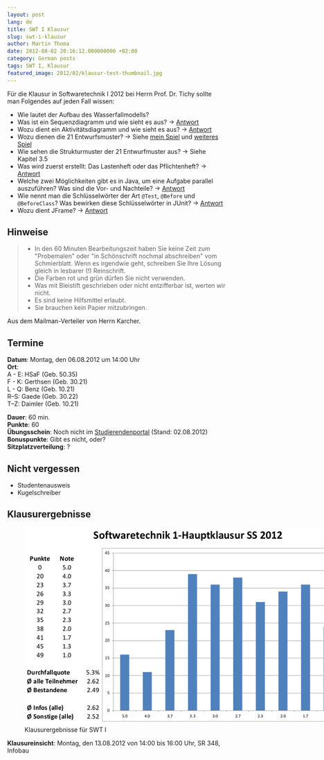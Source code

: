 ```yaml
---
layout: post
lang: de
title: SWT I Klausur
slug: swt-i-klausur
author: Martin Thoma
date: 2012-08-02 20:16:12.000000000 +02:00
category: German posts
tags: SWT I, Klausur
featured_image: 2012/02/klausur-test-thumbnail.jpg
---
```

F&uuml;r die Klausur in Softwaretechnik I 2012 bei Herrn Prof. Dr. Tichy sollte man Folgendes auf jeden Fall wissen:
<ul>
  <li>Wie lautet der Aufbau des Wasserfallmodells?</li>
  <li>Was ist ein Sequenzdiagramm und wie sieht es aus?  &rarr; <a href="http://de.wikipedia.org/wiki/Sequenzdiagramm">Antwort</a></li>
  <li>Wozu dient ein Aktivit&auml;tsdiagramm und wie sieht es aus? &rarr; <a href="http://de.wikipedia.org/wiki/Aktivit%C3%A4tsdiagramm">Antwort</a></li>
  <li>Wozu dienen die 21 Entwurfsmuster? &rarr; Siehe <a href="http://www.jetpunk.com/user-quizzes/27013/entwurfsmuster">mein Spiel</a> und <a href="http://www.vincehuston.org/dp/patterns_quiz.html">weiteres Spiel</a></li>
  <li>Wie sehen die Strukturmuster der 21 Entwurfmuster aus? &rarr; Siehe Kapitel 3.5</li>
  <li>Was wird zuerst erstellt: Das Lastenheft oder das Pflichtenheft?  &rarr; <a href="http://de.wikipedia.org/wiki/Lastenheft">Antwort</a></li>
  <li>Welche zwei M&ouml;glichkeiten gibt es in Java, um eine Aufgabe parallel auszuf&uuml;hren? Was sind die Vor- und Nachteile?  &rarr; <a href="http://stackoverflow.com/a/11774135/562769">Antwort</a></li>
  <li>Wie nennt man die Schl&uuml;sselw&ouml;rter der Art <code>@Test</code>, <code>@Before</code> und <code>@BeforeClass</code>? Was bewirken diese Schl&uuml;sselw&ouml;rter in JUnit? &rarr; <a href="http://www.vogella.com/articles/JUnit/article.html#usingjunit_annotations">Antwort</a></li>
  <li>Wozu dient JFrame? &rarr; <a href="../how-to-use-swing/" title="Swing I: How to use Swing">Antwort</a></li>
</ul>

<h2>Hinweise</h2>
<blockquote><ul>
<li>In den 60 Minuten Bearbeitungszeit haben Sie keine Zeit zum
"Probemalen" oder "in Sch&ouml;nschrift nochmal abschreiben" vom
Schmierblatt. Wenn es irgendwie geht, schreiben Sie Ihre L&ouml;sung gleich
in lesbarer (!) Reinschrift.</li>
<li>Die Farben rot und gr&uuml;n d&uuml;rfen Sie nicht verwenden.</li>
<li>Was mit Bleistift geschrieben oder nicht entzifferbar ist, werten wir nicht.</li>
<li>Es sind keine Hilfsmittel erlaubt.</li>
<li>Sie brauchen kein Papier mitzubringen.</li>
</ul></blockquote>
Aus dem Mailman-Verteiler von Herrn Karcher.

<h2>Termine</h2>
<strong>Datum</strong>: Montag, den 06.08.2012 um 14:00 Uhr<br/>
<strong>Ort</strong>:<br/>
A - E: HSaF (Geb. 50.35)<br/>
F - K: Gerthsen (Geb. 30.21)<br/>
L - Q: Benz (Geb. 10.21)<br/>
R&ndash;S: Gaede (Geb. 30.22)<br/>
T&ndash;Z: Daimler (Geb. 10.21)<br/>

<strong>Dauer</strong>: 60 min.<br/>
<strong>Punkte</strong>: 60<br/>
<strong>&Uuml;bungsschein</strong>: Noch nicht im <a href="https://studium.kit.edu">Studierendenportal</a> (Stand: 02.08.2012)<br/>
<strong>Bonuspunkte</strong>: Gibt es nicht, oder?<br/>
<strong>Sitzplatzverteilung</strong>: ?<br/>

<h2>Nicht vergessen</h2>
<ul>
	<li>Studentenausweis</li>
	<li>Kugelschreiber</li>
</ul>

<h2>Klausurergebnisse</h2>
<figure class="aligncenter">
            <a href="../images/2012/08/swt-1-klausur.png"><img src="../images/2012/08/swt-1-klausur.png" alt="Klausurergebnisse f&uuml;r SWT I" style="max-width:800px;max-height:455px" class="size-full wp-image-39581"/></a>
            <figcaption class="text-center">Klausurergebnisse f&uuml;r SWT I</figcaption>
        </figure>

<strong>Klausureinsicht</strong>: Montag, den 13.08.2012 von 14:00 bis 16:00 Uhr, SR 348, Infobau
